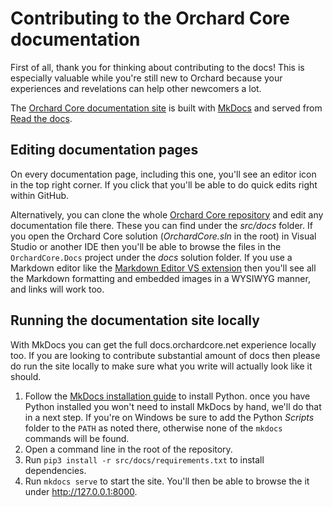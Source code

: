 # Contributing to the Orchard Core documentation

First of all, thank you for thinking about contributing to the docs! This is especially valuable while you're still new to Orchard because your experiences and revelations can help other newcomers a lot.

The [Orchard Core documentation site](https://docs.orchardcore.net/) is built with [MkDocs](https://www.mkdocs.org/) and served from [Read the docs](https://readthedocs.org/projects/orchardcore/).

## Editing documentation pages

On every documentation page, including this one, you'll see an editor icon in the top right corner. If you click that you'll be able to do quick edits right within GitHub.

Alternatively, you can clone the whole [Orchard Core repository](https://github.com/OrchardCMS/OrchardCore) and edit any documentation file there. These you can find under the *src/docs* folder. If you open the Orchard Core solution (*OrchardCore.sln* in the root) in Visual Studio or another IDE then you'll be able to browse the files in the `OrchardCore.Docs` project under the *docs* solution folder. If you use a Markdown editor like the [Markdown Editor VS extension](https://marketplace.visualstudio.com/items?itemName=MadsKristensen.MarkdownEditor) then you'll see all the Markdown formatting and embedded images in a WYSIWYG manner, and links will work too.

## Running the documentation site locally

With MkDocs you can get the full docs.orchardcore.net experience locally too. If you are looking to contribute substantial amount of docs then please do run the site locally to make sure what you write will actually look like it should.

1. Follow the [MkDocs installation guide](https://www.mkdocs.org/#installation) to install Python. once you have Python installed you won't need to install MkDocs by hand, we'll do that in a next step. If you're on Windows be sure to add the Python *Scripts* folder to the `PATH` as noted there, otherwise none of the `mkdocs` commands will be found.
2. Open a command line in the root of the repository.
3. Run `pip3 install -r src/docs/requirements.txt` to install dependencies.
4. Run `mkdocs serve` to start the site. You'll then be able to browse the it under http://127.0.0.1:8000.